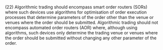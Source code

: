 (22) Algorithmic trading should encompass smart order routers (SORs) where such devices use algorithms for optimisation of order execution processes that determine parameters of the order other than the venue or venues where the order should be submitted. Algorithmic trading should not encompass automated order routers (AOR) where, although using algorithms, such devices only determine the trading venue or venues where the order should be submitted without changing any other parameter of the order.